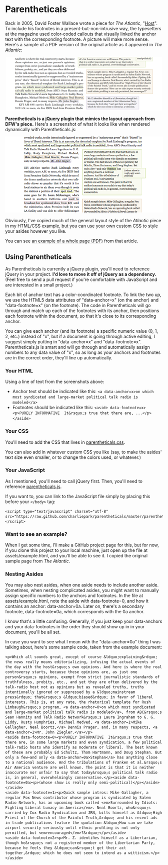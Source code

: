 # Parentheticals

Back in 2005, David Foster Wallace wrote a piece for *The Atlantic*, "[Host](http://www.theatlantic.com/magazine/archive/2005/04/host/3812/?single_page=true)". To include his footnotes in a present-but-non-intrusive way, the typesetters at the magazine used color-coded callouts that visually linked the anchor text with the corresponding footnote. A picture will make more sense. Here's a sample of a PDF version of the original article as it appeared in *The Atlantic*:

![A view of color-coded inline asides. Green text in an anchor is visually linked to a green footnote, displayed on the side of the primary text.](https://github.com/charliepark/parentheticals/raw/master/assets/dfw-host-screenshot.png)

**Parentheticals is a jQuery plugin that mimics the layout approach from DFW's piece.** Here's a screenshot of what it looks like when rendered dynamically with Parentheticals.js:

<img src="https://github.com/charliepark/parentheticals/raw/master/assets/parentheticals_example.png" alt="Some of the same text as the earlier example, but rendered with the Parentheticals JavaScript library." />

Obviously, I've copied much of the general layout style of the *Atlantic* piece in my HTML/CSS example, but you can use your own custom CSS to style your asides however you like.

You can see [an example of a whole page (PDF)](https://github.com/charliepark/parentheticals/raw/master/assets/WallaceAtlanticPage5.pdf) from that article.


## Using Parentheticals

As Parentheticals is currently a jQuery plugin, you'll need to reference jQuery in your project. **I'd love to move it off of jQuery as a dependency.** (Feel free to send a pull request if you're comfortable with JavaScript and are interested in a small project.)

Each bit of anchor text has a color-coordinated footnote. To link the two up, we use the HTML5 data attributes of "data-anchor=x" (on the anchor) and "data-footnote=x" (on the footnote). The code in Parentheticals will go through and match up each of the footnotes with its anchor, then positions each footnote within the document, so that it's close to its corresponding anchor.

You can give each anchor (and its footnote) a specific numeric value (0, 1, 2, etc.) instead of "x", but if a document is going through active editing, I suggest simply putting in "data-anchor=x" and "data-footnote=x". Parentheticals.js is smart and will go through and automatically assign numbers to any data value of "x", so as long as your anchors and footnotes are in the correct order, they'll line up automatically.

### Your HTML

Using a line of text from the screenshots above:

* Anchor text should be indicated like this: `<a data-anchor=x>on which most syndicated and large-market political talk radio is modeled</a>`
* Footnotes should be indicated like this: `<aside data-footnote=x><p>PURELY INFORMATIVE  It&rsquo;s true that there are, ...</p></aside>`


### Your CSS

You'll need to add the CSS that lives in [parentheticals.css](https://raw.github.com/charliepark/parentheticals/master/parentheticals.css).

You can also add in whatever custom CSS you like (say, to make the asides' text size even smaller, or to change the colors used, or whatever.)

### Your JavaScript

As I mentioned, you'll need to call jQuery first. Then, you'll need to reference [parentheticals.js](https://raw.github.com/charliepark/parentheticals/master/parentheticals.js).

If you want to, you can link to the JavaScript file simply by placing this before your `</body>` tag:

    <script type="text/javascript" charset="utf-8" src="https://raw.github.com/charliepark/parentheticals/master/parentheticals.js"></script>

### Want to see an example?

When I get some time, I'll make a GitHub project page for this, but for now, if you clone this project to your local machine, just open up the file at assets/example.html, and you'll be able to see it. I copied the original sample page from *The Atlantic*.

### Nesting Asides

You may also nest asides, when one aside needs to include another aside. Sometimes, when nesting complicated asides, you might want to manually assign specific numbers to the anchors and footnotes. In the file at assets/example.html, note the aside with data-footnote=0, and how it contains an anchor: data-anchor=0a. Later on, there's a secondary footnote, data-footnote=0a, which corresponds with the 0a anchor.

I know that's a little confusing. Generally, if you just keep your data-anchors and your data-footnotes in the order they should show up in in your document, you'll be all set.

In case you want to see what I mean with the "data-anchor=0a" thing I was talking about, here's some sample code, taken from the example document:

    <p>Which all sounds great, except of course &ldquo;explaining&rdquo; the news really means editorializing, infusing the actual events of the day with the host&rsquo;s own opinions. And here is where the real controversy starts, because these opinions are, as just one person&rsquo;s opinions, exempt from strict journalistic standards of truthfulness, probity, etc., and yet they are often delivered by the talk-radio host not as opinions but as revealed truths, truths intentionally ignored or suppressed by a &ldquo;mainstream press&rdquo; that&rsquo;s &ldquo;biased&rdquo; in favor of liberal interests. This is, at any rate, the rhetorical template for Rush Limbaugh&rsquo;s program, <a data-anchor=0>on which most syndicated and large-market political talk radio is modeled</a>, from ABC&rsquo;s Sean Hannity and Talk Radio Network&rsquo;s Laura Ingraham to G. G. Liddy, Rusty Humphries, Michael Medved, <a data-anchor=1>Mike Gallagher, Neal Boortz,</a> Dennis Prager, and, in many respects, <a data-anchor=2>Mr. John Ziegler.</a></p>
    <aside data-footnote=0><p>PURELY INFORMATIVE  It&rsquo;s true that there are, in some large markets and even syndication, a few political talk-radio hosts who identify as moderate or liberal. The best known of these are probably Ed Schultz, Thom Hartmann, and Doug Stephan. But only a few—and only <a data-anchor=0a>Stephan</a> has anything close to a national audience. And the tribulations of Franken et al.&rsquo;s Air America venture are well known. The point is that it is neither inaccurate nor unfair to say that today&rsquo;s political talk radio is, in general, overwhelmingly conservative.</p><aside data-footnote=0a><p>(whose show is really only semi-political)</p></aside></aside>
    <aside data-footnote=1><p>Quick sample intros: Mike Gallagher, a regular Fox News contributor whose program is syndicated by Salem Radio Network, has an upcoming book called <em>Surrounded by Idiots: Fighting Liberal Lunacy in America</em>. Neal Boortz, who&rsquo;s carried by Cox Radio Syndication and JRN, bills himself as &ldquo;High Priest of the Church of the Painful Truth,&rdquo; and his recent ads in trade publications feature the quotation &ldquo;How can we take airport security seriously until ethnic proﬁling is not only permitted, but <em>encouraged</em>?&rdquo;</p></aside>
    <aside data-footnote=2><p>Mr. Z. identiﬁes himself as a Libertarian, though he&rsquo;s not a registered member of the Libertarian Party, because he feels they &ldquo;can&rsquo;t get their act together,&rdquo; which he does not seem to intend as a witticism.</p></aside>
    